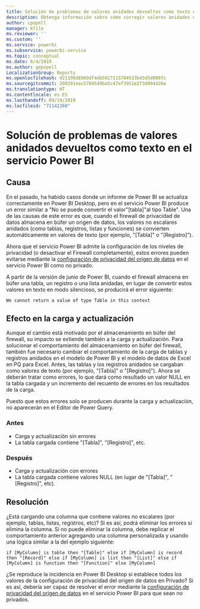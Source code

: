 ```yaml
---
title: Solución de problemas de valores anidados devueltos como texto en el servicio Power BI
description: Obtenga información sobre cómo corregir valores anidados que se convierten en una cadena cuando se usa una configuración de privacidad del origen de datos incorrecta
author: cpopell
manager: kfile
ms.reviewer: ''
ms.custom: ''
ms.service: powerbi
ms.subservice: powerbi-service
ms.topic: conceptual
ms.date: 6/4/2019
ms.author: gepopell
LocalizationGroup: Reports
ms.openlocfilehash: d21199d8960df4db5027115704533bd3d5d8097c
ms.sourcegitcommit: 200291eac5769549ba5c47ef3951e2f3d094426e
ms.translationtype: HT
ms.contentlocale: es-ES
ms.lasthandoff: 09/19/2019
ms.locfileid: "71142260"
---
```

# <a name="troubleshooting-nested-values-returned-as-text-in-power-bi-service"></a>Solución de problemas de valores anidados devueltos como texto en el servicio Power BI

## <a name="cause"></a>Causa

En el pasado, ha habido casos donde un informe de Power BI se actualiza correctamente en Power BI Desktop, pero en el servicio Power BI produce un error similar a "No se puede convertir el valor"[tabla]"al tipo Table". Una de las causas de este error es que, cuando el firewall de privacidad de datos almacena en búfer un origen de datos, los valores no escalares anidados (como tablas, registros, listas y funciones) se convierten automáticamente en valores de texto (por ejemplo, "[Tabla]" o "[Registro]").

Ahora que el servicio Power BI admite la configuración de los niveles de privacidad (o desactivar el Firewall completamente), estos errores pueden evitarse mediante la [configuración de privacidad del origen de datos](https://powerbi.microsoft.com/en-us/blog/privacy-levels-for-cloud-data-sources/) en el servicio Power BI como no privado.

A partir de la versión de junio de Power BI, cuando el firewall almacena en búfer una tabla, un registro o una lista anidadas, en lugar de convertir estos valores en texto en modo silencioso, se producirá el error siguiente: 

`We cannot return a value of type Table in this context`

## <a name="effect-on-loadrefresh"></a>Efecto en la carga y actualización

Aunque el cambio está motivado por el almacenamiento en búfer del firewall, su impacto se extiende también a la carga y actualización. Para solucionar el comportamiento del almacenamiento en búfer del firewall, también fue necesario cambiar el comportamiento de la carga de tablas y registros anidados en el modelo de Power BI y el modelo de datos de Excel en PQ para Excel. Antes, las tablas y los registros anidados se cargaban como valores de texto (por ejemplo, "[Tabla]" o "[Registro]"). Ahora se deberán tratar como errores, lo que dará como resultado un valor NULL en la tabla cargada y un incremento del recuento de errores en los resultados de la carga.

Puesto que estos errores solo se producen durante la carga y actualización, no aparecerán en el Editor de Power Query.

### <a name="before"></a>Antes

- Carga y actualización sin errores
- La tabla cargada contiene "[Tabla]", "[Registro]", etc.
 

### <a name="after"></a>Después

- Carga y actualización con errores
- La tabla cargada contiene valores NULL (en lugar de "[Tabla]", "[Registro]", etc).
 

## <a name="resolution"></a>Resolución

¿Está cargando una columna que contiene valores no escalares (por ejemplo, tablas, listas, registros, etc)?
Si es así, podrá eliminar los errores si elimina la columna.
Si no puede eliminar la columna, debe replicar el comportamiento anterior agregando una columna personalizada y usando una lógica similar a la del ejemplo siguiente:

`if [MyColumn] is table then "[Table]" else if [MyColumn] is record then "[Record]" else if [MyColumn] is list then "[List]" else if [MyColumn] is function then "[Function]" else [MyColumn]`

¿Se reproduce la incidencia en Power BI Desktop si establece todos los valores de la configuración de privacidad del origen de datos en Privado?
Si es así, debería ser capaz de resolver el error mediante la [configuración de privacidad del origen de datos](https://powerbi.microsoft.com/en-us/blog/privacy-levels-for-cloud-data-sources/) en el servicio Power BI para que sean no privados.
